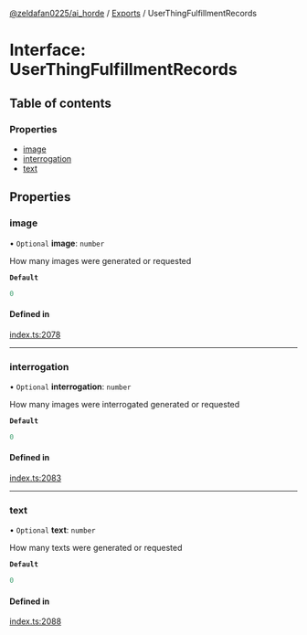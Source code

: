 [@zeldafan0225/ai_horde](../README.md) / [Exports](../modules.md) / UserThingFulfillmentRecords

# Interface: UserThingFulfillmentRecords

## Table of contents

### Properties

- [image](UserThingFulfillmentRecords.md#image)
- [interrogation](UserThingFulfillmentRecords.md#interrogation)
- [text](UserThingFulfillmentRecords.md#text)

## Properties

### image

• `Optional` **image**: `number`

How many images were generated or requested

**`Default`**

```ts
0
```

#### Defined in

[index.ts:2078](https://github.com/ZeldaFan0225/ai_horde/blob/89ead18/index.ts#L2078)

___

### interrogation

• `Optional` **interrogation**: `number`

How many images were interrogated generated or requested

**`Default`**

```ts
0
```

#### Defined in

[index.ts:2083](https://github.com/ZeldaFan0225/ai_horde/blob/89ead18/index.ts#L2083)

___

### text

• `Optional` **text**: `number`

How many texts were generated or requested

**`Default`**

```ts
0
```

#### Defined in

[index.ts:2088](https://github.com/ZeldaFan0225/ai_horde/blob/89ead18/index.ts#L2088)
